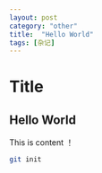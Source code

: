 ```yaml
---
layout: post
category: "other"
title:  "Hello World"
tags: [杂记]
---
```


# Title

## Hello World

This  is content ！

```bash
git init
```

